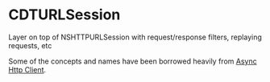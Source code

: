 # CDTURLSession
Layer on top of NSHTTPURLSession with request/response filters, replaying requests, etc

Some of the concepts and names have been borrowed heavily from [Async Http Client][ahc].

[ahc]: https://github.com/AsyncHttpClient/async-http-client
